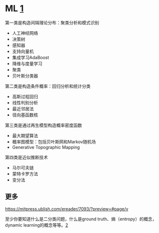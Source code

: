 # ML [1]

第一类是构造间隔理论分布：聚类分析和模式识别

- 人工神经网络
- 决策树
- 感知器
- 支持向量机
- 集成学习AdaBoost
- 降维与度量学习
- 聚类
- 贝叶斯分类器

第二类是构造条件概率：回归分析和统计分类

- 高斯过程回归
- 线性判别分析
- 最近邻居法
- 径向基函数核

第三类是通过再生模型构造概率密度函数

- 最大期望算法
- 概率图模型：包括贝叶斯网和Markov随机场
- Generative Topographic Mapping

第四类是近似推断技术

- 马尔可夫链
- 蒙特卡罗方法
- 变分法

## 更多

https://mitpress.ublish.com/ereader/7093/?preview=#page/v

至少你要知道什么是二分类问题，什么是ground truth、熵（entropy）的概念，dynamic learning的概念等等。[2]

[1]: https://www.pianshen.com/article/66921228716/
[2]: http://www.uml.org.cn/DevProcess/201712283.asp
